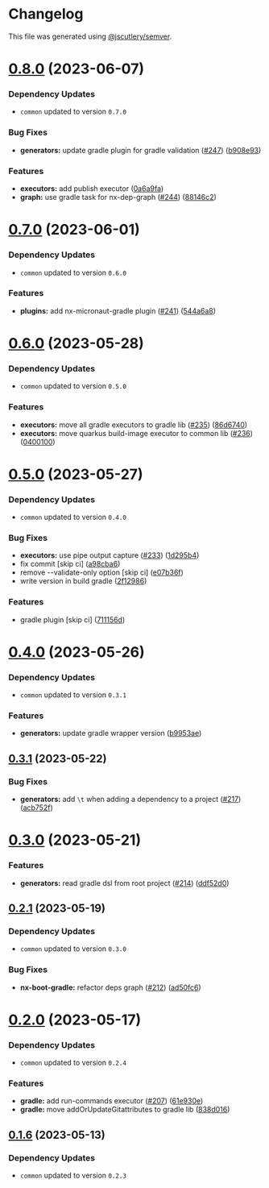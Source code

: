 # Changelog

This file was generated using [@jscutlery/semver](https://github.com/jscutlery/semver).

# [0.8.0](https://github.com/khalilou88/jnxplus/compare/gradle-0.7.0...gradle-0.8.0) (2023-06-07)

### Dependency Updates

* `common` updated to version `0.7.0`

### Bug Fixes

* **generators:** update gradle plugin for gradle validation ([#247](https://github.com/khalilou88/jnxplus/issues/247)) ([b908e93](https://github.com/khalilou88/jnxplus/commit/b908e93b58448f8a3ba71b4e2067e9e45f90b8fa))


### Features

* **executors:** add publish executor ([0a6a9fa](https://github.com/khalilou88/jnxplus/commit/0a6a9fa36e0f86dd35d93e04b1dfbca7fc8ff3a2))
* **graph:** use gradle task for nx-dep-graph ([#244](https://github.com/khalilou88/jnxplus/issues/244)) ([88146c2](https://github.com/khalilou88/jnxplus/commit/88146c2fcf344dfd381b60a92d872975b62286c2))



# [0.7.0](https://github.com/khalilou88/jnxplus/compare/gradle-0.6.0...gradle-0.7.0) (2023-06-01)

### Dependency Updates

* `common` updated to version `0.6.0`

### Features

* **plugins:** add nx-micronaut-gradle plugin ([#241](https://github.com/khalilou88/jnxplus/issues/241)) ([544a6a8](https://github.com/khalilou88/jnxplus/commit/544a6a83c0680c23bf5e7a47684b9dcf14965d13))



# [0.6.0](https://github.com/khalilou88/jnxplus/compare/gradle-0.5.0...gradle-0.6.0) (2023-05-28)

### Dependency Updates

* `common` updated to version `0.5.0`

### Features

* **executors:** move all gradle executors to gradle lib ([#235](https://github.com/khalilou88/jnxplus/issues/235)) ([86d6740](https://github.com/khalilou88/jnxplus/commit/86d67402517fd92cf505226c31c6af6fa0929b9d))
* **executors:** move quarkus build-image executor to common lib ([#236](https://github.com/khalilou88/jnxplus/issues/236)) ([0400100](https://github.com/khalilou88/jnxplus/commit/04001009afb1f2d4e3f195a877a9d1123304f90e))



# [0.5.0](https://github.com/khalilou88/jnxplus/compare/gradle-0.4.0...gradle-0.5.0) (2023-05-27)

### Dependency Updates

* `common` updated to version `0.4.0`

### Bug Fixes

* **executors:** use pipe output capture ([#233](https://github.com/khalilou88/jnxplus/issues/233)) ([1d295b4](https://github.com/khalilou88/jnxplus/commit/1d295b4548a2b2cbdeb4c7fbb5ceb4fb73a830d8))
* fix commit [skip ci] ([a98cba6](https://github.com/khalilou88/jnxplus/commit/a98cba678d5b11ca3f74dc27eeb4ead818211768))
* remove --validate-only option [skip ci] ([e07b36f](https://github.com/khalilou88/jnxplus/commit/e07b36f2635f7842534ff6598ba1b4e56343930e))
* write version in build gradle ([2f12986](https://github.com/khalilou88/jnxplus/commit/2f129867d6fdd6f7984e895337cde7a121e462ca))


### Features

* gradle plugin [skip ci] ([711156d](https://github.com/khalilou88/jnxplus/commit/711156df4d51838da39ccfe5181398048c3d5b4b))



# [0.4.0](https://github.com/khalilou88/jnxplus/compare/gradle-0.3.1...gradle-0.4.0) (2023-05-26)

### Dependency Updates

* `common` updated to version `0.3.1`

### Features

* **generators:** update gradle wrapper version ([b9953ae](https://github.com/khalilou88/jnxplus/commit/b9953ae7607d8b9ca01542627711b79b131d629d))



## [0.3.1](https://github.com/khalilou88/jnxplus/compare/gradle-0.3.0...gradle-0.3.1) (2023-05-22)


### Bug Fixes

* **generators:** add `\t` when adding a dependency to a project ([#217](https://github.com/khalilou88/jnxplus/issues/217)) ([acb752f](https://github.com/khalilou88/jnxplus/commit/acb752f01a735cae98432e22934d457721378a4f))



# [0.3.0](https://github.com/khalilou88/jnxplus/compare/gradle-0.2.1...gradle-0.3.0) (2023-05-21)


### Features

* **generators:** read gradle dsl from root project ([#214](https://github.com/khalilou88/jnxplus/issues/214)) ([ddf52d0](https://github.com/khalilou88/jnxplus/commit/ddf52d0e0886081c2c4b3176488e1779457defeb))



## [0.2.1](https://github.com/khalilou88/jnxplus/compare/gradle-0.2.0...gradle-0.2.1) (2023-05-19)

### Dependency Updates

* `common` updated to version `0.3.0`

### Bug Fixes

* **nx-boot-gradle:** refactor deps graph ([#212](https://github.com/khalilou88/jnxplus/issues/212)) ([ad50fc6](https://github.com/khalilou88/jnxplus/commit/ad50fc6302e981080040a9343def126015b1e216))



# [0.2.0](https://github.com/khalilou88/jnxplus/compare/gradle-0.1.6...gradle-0.2.0) (2023-05-17)

### Dependency Updates

* `common` updated to version `0.2.4`

### Features

* **gradle:** add run-commands executor ([#207](https://github.com/khalilou88/jnxplus/issues/207)) ([61e930e](https://github.com/khalilou88/jnxplus/commit/61e930e39caa38f2527e2cd8d32f8e9ed4701e07))
* **gradle:** move addOrUpdateGitattributes to gradle lib ([838d016](https://github.com/khalilou88/jnxplus/commit/838d016a22d3718c71bbe99560f430ab917e4a20))



## [0.1.6](https://github.com/khalilou88/jnxplus/compare/gradle-0.1.5...gradle-0.1.6) (2023-05-13)

### Dependency Updates

- `common` updated to version `0.2.3`
